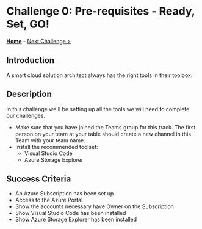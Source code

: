 # Challenge 0: Pre-requisites - Ready, Set, GO! 

**[Home](../README.md)** - [Next Challenge >](./01-data-gathering.md)

## Introduction

A smart cloud solution architect always has the right tools in their toolbox. 

## Description

In this challenge we'll be setting up all the tools we will need to complete our challenges.

- Make sure that you have joined the Teams group for this track. The first person on your team at your table should create a new channel in this Team with your team name.
- Install the recommended toolset:
    - Visual Studio Code
    - Azure Storage Explorer

## Success Criteria

- An Azure Subscription has been set up 
- Access to the Azure Portal
- Show the accounts necessary have Owner on the Subscription
- Show Visual Studio Code has been installed
- Show Azure Storage Explorer has been installed